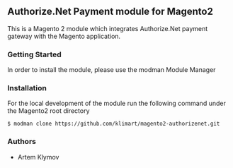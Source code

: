## Authorize.Net Payment module for Magento2
This is a Magento 2 module which integrates Authorize.Net payment gateway with the Magento application.

### Getting Started
In order to install the module, please use the modman Module Manager

### Installation
For the local development of the module run the following command under the Magento2 root directory
```
$ modman clone https://github.com/klimart/magento2-authorizenet.git
```
### Authors
* Artem Klymov